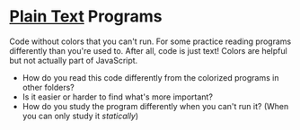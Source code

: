 # [Plain Text](https://en.wikipedia.org/wiki/Plain_text) Programs

Code without colors that you can't run. For some practice reading programs
differently than you're used to. After all, code is just text! Colors are
helpful but not actually part of JavaScript.

- How do you read this code differently from the colorized programs in other
  folders?
- Is it easier or harder to find what's more important?
- How do you study the program differently when you can't run it? (When you can
  only study it _statically_)

